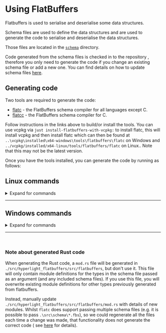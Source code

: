 # Using FlatBuffers

Flatbuffers is used to serialise and deserialise some data structures.

Schema files are used to define the data structures and are used to generate the code to serialise and deserialise the data structures.

Those files are located in the [`schema`](../src/schema) directory.

Code generated from the schema files is checked in to the repository , therefore you only need to generate the code if you change an existing schema file or add a new one. You can find details on how to update schema files [here](https://google.github.io/flatbuffers/flatbuffers_guide_writing_schema.html).

## Generating code

Two tools are required to generate the code:

* [flatc](https://google.github.io/flatbuffers/flatbuffers_guide_using_schema_compiler.html) - the FlatBuffers schema compiler for all languages except C.
* [flatcc](https://github.com/dvidelabs/flatcc) - the FlatBuffers schema compiler for C.

Follow instructions in the links above to build/or install the tools. You can use vcpkg via `just install-flatbuffers-with-vcpkg:` to install flatc, this will install vcpkg and then install flatc which can then be found at `..\vcpkg\installed\x64-windows\tools\flatbuffers\flatc`  on Windows and `../vcpkg/installed/x64-linux/tools/flatbuffers/flatc` on Linux.. Note that this may not be the latest version.

Once you have the tools installed, you can generate the code by running as follows:

## Linux commands

<details>
<summary>Expand for commands</summary>

### Generate Rust code

```console
flatc -r --rust-module-root-file --gen-all -o ./src/hyperlight_flatbuffers/src/flatbuffers/ ./src/schema/guest_error.fbs 
```

### Generate C# code

```console
flatc -n  --gen-object-api -o ./src/Hyperlight/flatbuffers  ./src/schema/guest_error.fbs
```

### Generate C code

```console
flatcc -a -o ./src/HyperlightGuest/include/flatbuffers/generated ./src/schema/guest_error.fbs
```
</details>

---

## Windows commands
<details>
<summary>Expand for commands</summary>

### Generate Rust code

```console
flatc -r --rust-module-root-file --gen-all -o .\src\hyperlight_flatbuffers\src\flatbuffers\ .\src\schema\guest_error.fbs 
```

### Generate C# code

```console
flatc -n  --gen-object-api -o .\src\Hyperlight\flatbuffers  .\src\schema\guest_error.fbs
```

### Generate C code

```console
flatcc.exe -a -o .\src\HyperlightGuest\include\flatbuffers\generated .\src\schema\guest_error.fbs
```
</details>

---

<br />

### Note about generated Rust code

When generating the Rust code, a `mod.rs` file will be generated in `./src/hyperlight_flatbuffers/src/flatbuffers`, but don't use it. This file will only contain module definitions for the types in the schema file passed as an argument (and any included schema files). If you use this file, you will overwrite existing module definitions for other types previously generated from flatbuffers.

Instead, manually update `./src/hyperlight_flatbuffers/src/flatbuffers/mod.rs` with details of new modules. Whilst `flatc` does support passing multiple schema files (e.g. it is possible to pass `.\src\schema\*.fbs`), so we could regenerate all the files each time a change was made, that functionality does not generate the correct code ( see [here](https://github.com/google/flatbuffers/issues/6800) for details).
